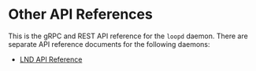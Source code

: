 # Other API References

This is the gRPC and REST API reference for the `loopd` daemon. There are separate API reference documents for the
following daemons:

- [LND API Reference](https://api.lightning.community/)

<br/><br/><br/>